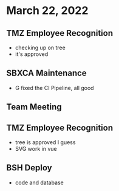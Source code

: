 # March 22, 2022

## TMZ Employee Recognition
- checking up on tree
- it's approved

## SBXCA Maintenance
- G fixed the CI Pipeline, all good

## Team Meeting

## TMZ Employee Recognition
- tree is approved I guess
- SVG work in vue

## BSH Deploy
- code and database